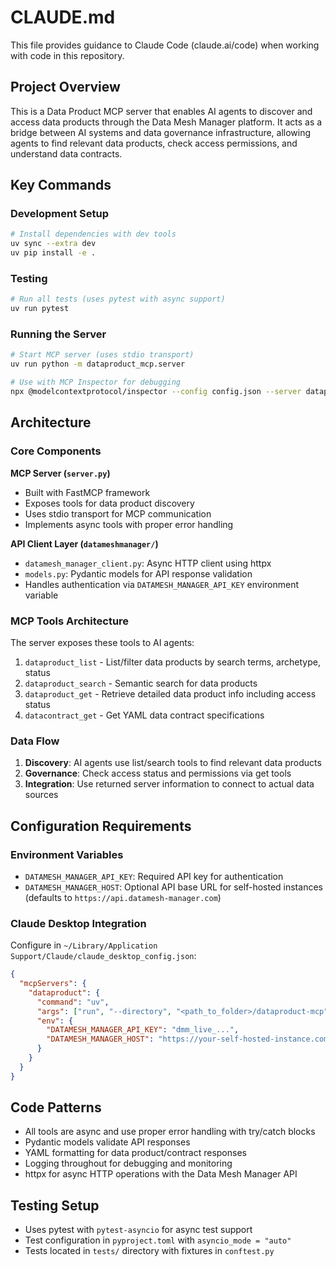 # CLAUDE.md

This file provides guidance to Claude Code (claude.ai/code) when working with code in this repository.

## Project Overview

This is a Data Product MCP server that enables AI agents to discover and access data products through the Data Mesh Manager platform. It acts as a bridge between AI systems and data governance infrastructure, allowing agents to find relevant data products, check access permissions, and understand data contracts.

## Key Commands

### Development Setup
```bash
# Install dependencies with dev tools
uv sync --extra dev
uv pip install -e .
```

### Testing
```bash
# Run all tests (uses pytest with async support)
uv run pytest
```

### Running the Server
```bash
# Start MCP server (uses stdio transport)
uv run python -m dataproduct_mcp.server

# Use with MCP Inspector for debugging
npx @modelcontextprotocol/inspector --config config.json --server dataproduct
```

## Architecture

### Core Components

**MCP Server (`server.py`)**
- Built with FastMCP framework
- Exposes tools for data product discovery
- Uses stdio transport for MCP communication
- Implements async tools with proper error handling

**API Client Layer (`datameshmanager/`)**
- `datamesh_manager_client.py`: Async HTTP client using httpx
- `models.py`: Pydantic models for API response validation
- Handles authentication via `DATAMESH_MANAGER_API_KEY` environment variable

### MCP Tools Architecture

The server exposes these tools to AI agents:
1. `dataproduct_list` - List/filter data products by search terms, archetype, status
2. `dataproduct_search` - Semantic search for data products 
3. `dataproduct_get` - Retrieve detailed data product info including access status
4. `datacontract_get` - Get YAML data contract specifications

### Data Flow

1. **Discovery**: AI agents use list/search tools to find relevant data products
2. **Governance**: Check access status and permissions via get tools
3. **Integration**: Use returned server information to connect to actual data sources

## Configuration Requirements

### Environment Variables
- `DATAMESH_MANAGER_API_KEY`: Required API key for authentication
- `DATAMESH_MANAGER_HOST`: Optional API base URL for self-hosted instances (defaults to `https://api.datamesh-manager.com`)

### Claude Desktop Integration
Configure in `~/Library/Application Support/Claude/claude_desktop_config.json`:
```json
{
  "mcpServers": {
    "dataproduct": {
      "command": "uv",
      "args": ["run", "--directory", "<path_to_folder>/dataproduct-mcp", "python", "-m", "dataproduct_mcp.server"],
      "env": {
        "DATAMESH_MANAGER_API_KEY": "dmm_live_...",
        "DATAMESH_MANAGER_HOST": "https://your-self-hosted-instance.com"
      }
    }
  }
}
```

## Code Patterns

- All tools are async and use proper error handling with try/catch blocks
- Pydantic models validate API responses
- YAML formatting for data product/contract responses
- Logging throughout for debugging and monitoring
- httpx for async HTTP operations with the Data Mesh Manager API

## Testing Setup

- Uses pytest with `pytest-asyncio` for async test support
- Test configuration in `pyproject.toml` with `asyncio_mode = "auto"`
- Tests located in `tests/` directory with fixtures in `conftest.py`